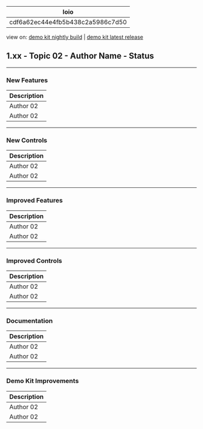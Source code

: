 <!-- loiocdf6a62ec44e4fb5b438c2a5986c7d50 -->

| loio |
| -----|
| cdf6a62ec44e4fb5b438c2a5986c7d50 |

<div id="loio">

view on: [demo kit nightly build](https://openui5nightly.hana.ondemand.com/#/topic/cdf6a62ec44e4fb5b438c2a5986c7d50) | [demo kit latest release](https://openui5.hana.ondemand.com/#/topic/cdf6a62ec44e4fb5b438c2a5986c7d50)</div>

## 1.xx - Topic 02 - Author Name - Status

***

<a name="loiocdf6a62ec44e4fb5b438c2a5986c7d50__section_yxw_pxt_zcb"/>

### New Features

 <a name="loiocdf6a62ec44e4fb5b438c2a5986c7d50__table_krd_ltq_mfb"/>

|Description|
|-----------|
|Аuthor 02|
|Аuthor 02|

***

<a name="loiocdf6a62ec44e4fb5b438c2a5986c7d50__section_bkm_s15_zcb"/>

### New Controls

 <a name="loiocdf6a62ec44e4fb5b438c2a5986c7d50__table_ejf_dvq_mfb"/>

|Description|
|-----------|
|Аuthor 02|
|Аuthor 02|

***

<a name="loiocdf6a62ec44e4fb5b438c2a5986c7d50__section_qwl_pb5_zcb"/>

### Improved Features

 <a name="loiocdf6a62ec44e4fb5b438c2a5986c7d50__table_tpj_dvq_mfb"/>

|Description|
|-----------|
|Аuthor 02|
|Аuthor 02|

***

<a name="loiocdf6a62ec44e4fb5b438c2a5986c7d50__section_rqn_wd5_zcb"/>

### Improved Controls

 <a name="loiocdf6a62ec44e4fb5b438c2a5986c7d50__table_qcq_dvq_mfb"/>

|Description|
|-----------|
|Аuthor 02|
|Аuthor 02|

***

<a name="loiocdf6a62ec44e4fb5b438c2a5986c7d50__section_z2h_fh5_zcb"/>

### Documentation

 <a name="loiocdf6a62ec44e4fb5b438c2a5986c7d50__table_u2d_2vq_mfb"/>

|Description|
|-----------|
|Аuthor 02|
|Аuthor 02|

***

<a name="loiocdf6a62ec44e4fb5b438c2a5986c7d50__section_r5v_3h5_zcb"/>

### Demo Kit Improvements

 <a name="loiocdf6a62ec44e4fb5b438c2a5986c7d50__table_e2h_2vq_mfb"/>

|Description|
|-----------|
|Аuthor 02|
|Аuthor 02|

